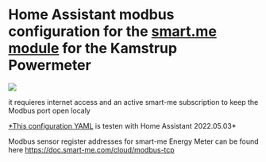 # Home Assistant modbus configuration for the [smart.me module](https://web.smart-me.com/en/project/kamstrup-module/) for the Kamstrup Powermeter

![](https://web.smart-me.com/wp-content/uploads/2018/08/Kopie-von-440_339.jpg)


it requieres internet access and an active smart-me subscription to keep the Modbus port open localy

[*This configuration YAML](https://github.com/PerJarlemark/smart-me/blob/main/modbus%20-%20smart-me.yaml) is testen with Home Assistant 2022.05.03*

Modbus sensor register addresses for smart-me Energy Meter can be found here https://doc.smart-me.com/cloud/modbus-tcp
  
